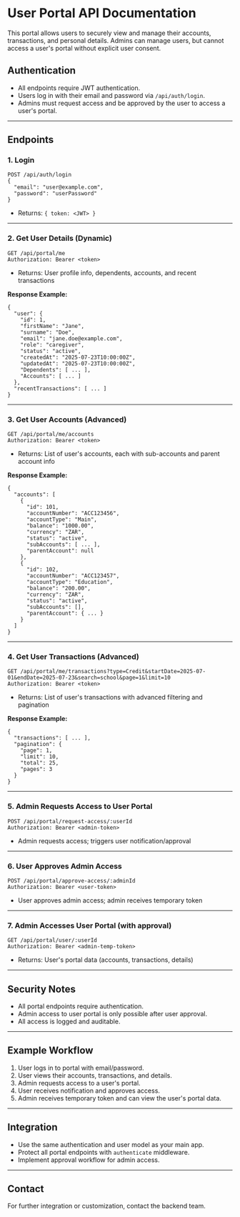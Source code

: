 # User Portal API Documentation

This portal allows users to securely view and manage their accounts, transactions, and personal details. Admins can manage users, but cannot access a user's portal without explicit user consent.

## Authentication
- All endpoints require JWT authentication.
- Users log in with their email and password via `/api/auth/login`.
- Admins must request access and be approved by the user to access a user's portal.

---

## Endpoints

### 1. Login
```
POST /api/auth/login
{
  "email": "user@example.com",
  "password": "userPassword"
}
```
- Returns: `{ token: <JWT> }`

---

### 2. Get User Details (Dynamic)
```
GET /api/portal/me
Authorization: Bearer <token>
```
- Returns: User profile info, dependents, accounts, and recent transactions

**Response Example:**
```
{
  "user": {
    "id": 1,
    "firstName": "Jane",
    "surname": "Doe",
    "email": "jane.doe@example.com",
    "role": "caregiver",
    "status": "active",
    "createdAt": "2025-07-23T10:00:00Z",
    "updatedAt": "2025-07-23T10:00:00Z",
    "Dependents": [ ... ],
    "Accounts": [ ... ]
  },
  "recentTransactions": [ ... ]
}
```

---

### 3. Get User Accounts (Advanced)
```
GET /api/portal/me/accounts
Authorization: Bearer <token>
```
- Returns: List of user's accounts, each with sub-accounts and parent account info

**Response Example:**
```
{
  "accounts": [
    {
      "id": 101,
      "accountNumber": "ACC123456",
      "accountType": "Main",
      "balance": "1000.00",
      "currency": "ZAR",
      "status": "active",
      "subAccounts": [ ... ],
      "parentAccount": null
    },
    {
      "id": 102,
      "accountNumber": "ACC123457",
      "accountType": "Education",
      "balance": "200.00",
      "currency": "ZAR",
      "status": "active",
      "subAccounts": [],
      "parentAccount": { ... }
    }
  ]
}
```

---

### 4. Get User Transactions (Advanced)
```
GET /api/portal/me/transactions?type=Credit&startDate=2025-07-01&endDate=2025-07-23&search=school&page=1&limit=10
Authorization: Bearer <token>
```
- Returns: List of user's transactions with advanced filtering and pagination

**Response Example:**
```
{
  "transactions": [ ... ],
  "pagination": {
    "page": 1,
    "limit": 10,
    "total": 25,
    "pages": 3
  }
}
```

---

### 5. Admin Requests Access to User Portal
```
POST /api/portal/request-access/:userId
Authorization: Bearer <admin-token>
```
- Admin requests access; triggers user notification/approval

---

### 6. User Approves Admin Access
```
POST /api/portal/approve-access/:adminId
Authorization: Bearer <user-token>
```
- User approves admin access; admin receives temporary token

---

### 7. Admin Accesses User Portal (with approval)
```
GET /api/portal/user/:userId
Authorization: Bearer <admin-temp-token>
```
- Returns: User's portal data (accounts, transactions, details)

---

## Security Notes
- All portal endpoints require authentication.
- Admin access to user portal is only possible after user approval.
- All access is logged and auditable.

---

## Example Workflow
1. User logs in to portal with email/password.
2. User views their accounts, transactions, and details.
3. Admin requests access to a user's portal.
4. User receives notification and approves access.
5. Admin receives temporary token and can view the user's portal data.

---

## Integration
- Use the same authentication and user model as your main app.
- Protect all portal endpoints with `authenticate` middleware.
- Implement approval workflow for admin access.

---

## Contact
For further integration or customization, contact the backend team.
